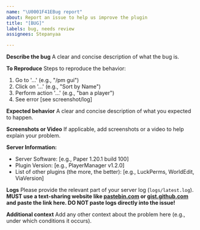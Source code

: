 ```yaml
---
name: "\U0001F41EBug report"
about: Report an issue to help us improve the plugin
title: "[BUG]"
labels: bug, needs review
assignees: Stepanyaa

---
```


**Describe the bug**
A clear and concise description of what the bug is.

**To Reproduce**
Steps to reproduce the behavior:
1. Go to '...' (e.g., "/pm gui")
2. Click on '...' (e.g., "Sort by Name")
3. Perform action '...' (e.g., "ban a player")
4. See error [see screenshot/log]

**Expected behavior**
A clear and concise description of what you expected to happen.

**Screenshots or Video**
If applicable, add screenshots or a video to help explain your problem.

**Server Information:**
 - Server Software: [e.g., Paper 1.20.1 build 100]
 - Plugin Version: [e.g., PlayerManager v1.2.0]
 - List of other plugins (the more, the better): [e.g., LuckPerms, WorldEdit, ViaVersion]

**Logs**
Please provide the relevant part of your server log (`logs/latest.log`). **MUST use a text-sharing website like [pastebin.com](https://pastebin.com) or [gist.github.com](https://gist.github.com) and paste the link here. DO NOT paste logs directly into the issue!**

**Additional context**
Add any other context about the problem here (e.g., under which conditions it occurs).
